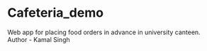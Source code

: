 # Cafeteria_demo

Web app for placing food orders in advance in university canteen. <br>
Author - Kamal Singh
